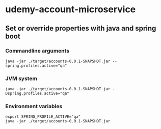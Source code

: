# udemy-account-microservice

## Set or override properties with java and spring boot

### Commandline arguments
```shell
java -jar ./target/accounts-0.0.1-SNAPSHOT.jar --spring.profiles.active="qa"
```

### JVM system
```shell
java -jar ./target/accounts-0.0.1-SNAPSHOT.jar -Dspring.profiles.active="qa"
```

### Environment variables
```shell
export SPRING_PROFILE_ACTIVE="qa"
java -jar ./target/accounts-0.0.1-SNAPSHOT.jar
```